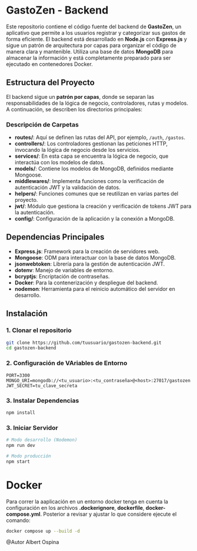# GastoZen - Backend

Este repositorio contiene el código fuente del backend de **GastoZen**, un aplicativo que permite a los usuarios registrar y categorizar sus gastos de forma eficiente. El backend está desarrollado en **Node.js** con **Express.js** y sigue un patrón de arquitectura por capas para organizar el código de manera clara y mantenible. Utiliza una base de datos **MongoDB** para almacenar la información y está completamente preparado para ser ejecutado en contenedores Docker.

## Estructura del Proyecto

El backend sigue un **patrón por capas**, donde se separan las responsabilidades de la lógica de negocio, controladores, rutas y modelos. A continuación, se describen los directorios principales:


### Descripción de Carpetas

- **routes/**: Aquí se definen las rutas del API, por ejemplo, `/auth`, `/gastos`.
- **controllers/**: Los controladores gestionan las peticiones HTTP, invocando la lógica de negocio desde los servicios.
- **services/**: En esta capa se encuentra la lógica de negocio, que interactúa con los modelos de datos.
- **models/**: Contiene los modelos de MongoDB, definidos mediante Mongoose.
- **middlewares/**: Implementa funciones como la verificación de autenticación JWT y la validación de datos.
- **helpers/**: Funciones comunes que se reutilizan en varias partes del proyecto.
- **jwt/**: Módulo que gestiona la creación y verificación de tokens JWT para la autenticación.
- **config/**: Configuración de la aplicación y la conexión a MongoDB.

## Dependencias Principales

- **Express.js**: Framework para la creación de servidores web.
- **Mongoose**: ODM para interactuar con la base de datos MongoDB.
- **jsonwebtoken**: Librería para la gestión de autenticación JWT.
- **dotenv**: Manejo de variables de entorno.
- **bcryptjs**: Encriptación de contraseñas.
- **Docker**: Para la contenerización y despliegue del backend.
- **nodemon**: Herramienta para el reinicio automático del servidor en desarrollo.

## Instalación

### 1. Clonar el repositorio

```bash
git clone https://github.com/tuusuario/gastozen-backend.git
cd gastozen-backend
```

### 2. Configuración de VAriables de Entorno
```
PORT=3300
MONGO_URI=mongodb://<tu_usuario>:<tu_contraseña>@<host>:27017/gastozen
JWT_SECRET=tu_clave_secreta
```
### 3. Instalar Dependencias
```bash
npm install
```

### 3. Iniciar Servidor
```bash
# Modo desarrollo (Nodemon)
npm run dev

# Modo producción
npm start
```

# Docker
Para correr la aaplicación en un entorno docker tenga en cuenta la configuración en los archivos **.dockerignore**, **dockerfile**, **docker-compose.yml**. Posterior a revisar y ajustar lo que considere ejecute el comando:
```bash
docker compose up --build -d
```

@Autor Albert Ospina